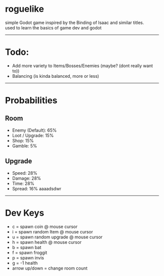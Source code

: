 # roguelike
 
simple Godot game inspired by the Binding of Isaac and similar titles.<br />
used to learn the basics of game dev and godot

--------------------------------------------

# Todo:
- Add more variety to Items/Bosses/Enemies (maybe? (dont really want to))
- Balancing (is kinda balanced, more or less)

--------------------------------------------
# Probabilities

## Room
- Enemy (Default): 65%
- Loot / Upgrade: 15%
- Shop: 15%
- Gamble: 5%

## Upgrade
- Speed: 28%
- Damage: 28%
- Time: 28%
- Spread: 16%
aaaadsdwr
--------------------------------------------
# Dev Keys

- c = spawn coin @ mouse cursor
- i = spawn random Item @ mouse cursor
- u = spawn random upgrade @ mouse cursor
- h = spawn health @ mouse cursor
- b = spawn bat
- f = spawn froggit
- p = spawn invis
- g = -1 health
- arrow up/down = change room count
